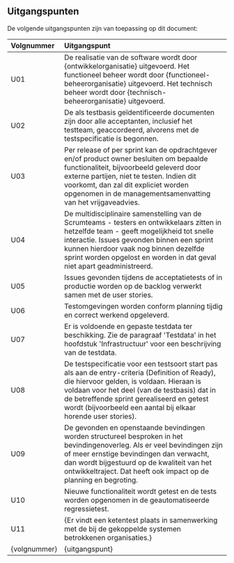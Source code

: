 ## Uitgangspunten

De volgende uitgangspunten zijn van toepassing op dit document:

| Volgnummer   | Uitgangspunt                                                                                                                                                                                                                                                                                                       |
|:-------------|:-------------------------------------------------------------------------------------------------------------------------------------------------------------------------------------------------------------------------------------------------------------------------------------------------------------------|
| U01          | De realisatie van de software wordt door {ontwikkelorganisatie} uitgevoerd. Het functioneel beheer wordt door {functioneel-beheerorganisatie} uitgevoerd. Het technisch beheer wordt door {technisch-beheerorganisatie} uitgevoerd.                                                                                |
| U02          | De als testbasis geïdentificeerde documenten zijn door alle acceptanten, inclusief het testteam, geaccordeerd, alvorens met de testspecificatie is begonnen.                                                                                                                                     |
| U03          | Per release of per sprint kan de opdrachtgever en/of product owner besluiten om bepaalde functionaliteit, bijvoorbeeld geleverd door externe partijen, niet te testen. Indien dit voorkomt, dan zal dit expliciet worden opgenomen in de managementsamenvatting van het vrijgaveadvies.                            |
| U04          | De multidisciplinaire samenstelling van de Scrumteams - testers en ontwikkelaars zitten in hetzelfde team - geeft mogelijkheid tot snelle interactie. Issues gevonden binnen een sprint kunnen hierdoor vaak nog binnen dezelfde sprint worden opgelost en worden in dat geval niet apart geadministreerd.          |
| U05          | Issues gevonden tijdens de acceptatietests of in productie worden op de backlog verwerkt samen met de user stories.                                                                                                                                                                                                |
| U06          | Testomgevingen worden conform planning tijdig en correct werkend opgeleverd.                                                                                                                                                                                                                                       |
| U07          | Er is voldoende en gepaste testdata ter beschikking. Zie de paragraaf 'Testdata' in het hoofdstuk 'Infrastructuur' voor een beschrijving van de testdata.                                                                                                                                                          |
| U08          | De testspecificatie voor een testsoort start pas als aan de entry-criteria (Definition of Ready), die hiervoor gelden, is voldaan. Hieraan is voldaan voor het deel (van de testbasis) dat in de betreffende sprint gerealiseerd en getest wordt (bijvoorbeeld een aantal bij elkaar horende user stories). |
| U09          | De gevonden en openstaande bevindingen worden structureel besproken in het bevindingenoverleg. Als er veel bevindingen zijn of meer ernstige bevindingen dan verwacht, dan wordt bijgestuurd op de kwaliteit van het ontwikkeltraject. Dat heeft ook impact op de planning en begroting.                           |
| U10          | Nieuwe functionaliteit wordt getest en de tests worden opgenomen in de geautomatiseerde regressietest.                                                                                                                                                                                                             |
| U11          | {Er vindt een ketentest plaats in samenwerking met de bij de gekoppelde systemen betrokkenen organisaties.}                                                                                                                                                                                                        |
| {volgnummer} | {uitgangspunt}                                                                                                                                                                                                                                                                                                     |
